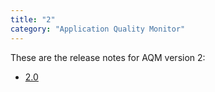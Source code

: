 ```yaml
---
title: "2"
category: "Application Quality Monitor"
---
```


These are the release notes for AQM version 2:

* [2.0](2.0)
